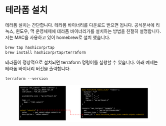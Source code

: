 # 테라폼 설치

테라폼 설치는 간단합니다. 테라폼 바이너리를 다운로드 받으면 됩니다. 공식문서에 리눅스, 윈도우, 맥 운영체제에 테라폼 바이너리가를 설치하는 방법을 친절히 설명합니다. 저는 MAC을 사용하고 있어 homebrew로 설치 했습니다.

```
brew tap hashicorp/tap
brew install hashicorp/tap/terraform
```



테라폼이 정상적으로 설치되면 terraform 명령어를 실행할 수 있습니다. 아래 예제는 테라폼 바이너리 버전을 출력합니다.

```
terraform --version
```

<figure><img src="../../.gitbook/assets/image (4).png" alt=""><figcaption></figcaption></figure>
